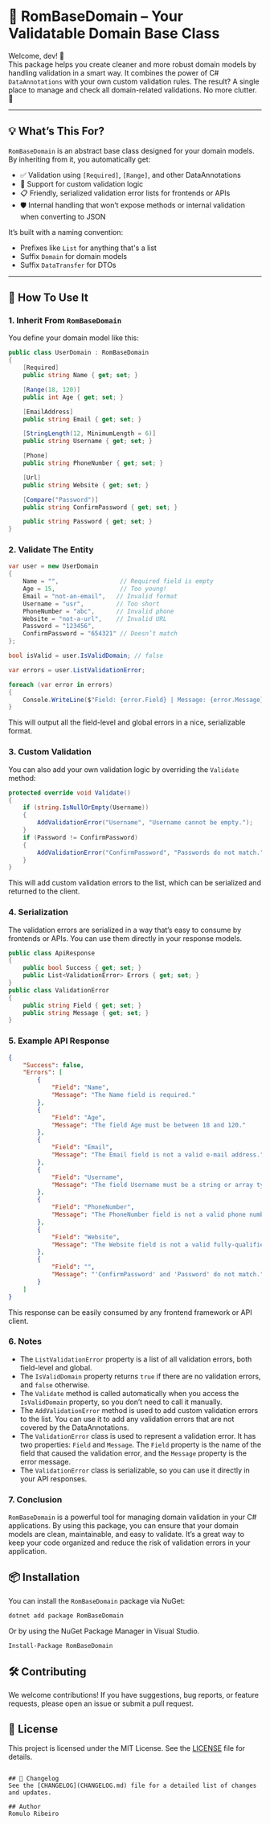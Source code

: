 ﻿# 🧠 RomBaseDomain – Your Validatable Domain Base Class

Welcome, dev! 👋  
This package helps you create cleaner and more robust domain models by handling validation in a smart way. It combines the power of C# `DataAnnotations` with your own custom validation rules. The result? A single place to manage and check all domain-related validations. No more clutter. 🚀

---

## 💡 What’s This For?

`RomBaseDomain` is an abstract base class designed for your domain models. By inheriting from it, you automatically get:

- ✅ Validation using `[Required]`, `[Range]`, and other DataAnnotations
- 🧠 Support for custom validation logic
- 📋 Friendly, serialized validation error lists for frontends or APIs
- 🛡️ Internal handling that won’t expose methods or internal validation when converting to JSON

It’s built with a naming convention:  
- Prefixes like `List` for anything that's a list  
- Suffix `Domain` for domain models  
- Suffix `DataTransfer` for DTOs  

---

## 🚀 How To Use It

### 1. Inherit From `RomBaseDomain`

You define your domain model like this:

```csharp
public class UserDomain : RomBaseDomain
{
    [Required]
    public string Name { get; set; }

    [Range(18, 120)]
    public int Age { get; set; }

    [EmailAddress]
    public string Email { get; set; }

    [StringLength(12, MinimumLength = 6)]
    public string Username { get; set; }

    [Phone]
    public string PhoneNumber { get; set; }

    [Url]
    public string Website { get; set; }

    [Compare("Password")]
    public string ConfirmPassword { get; set; }

    public string Password { get; set; }
}
```

### 2. Validate The Entity

```csharp
var user = new UserDomain
{
    Name = "",                 // Required field is empty
    Age = 15,                  // Too young!
    Email = "not-an-email",   // Invalid format
    Username = "usr",         // Too short
    PhoneNumber = "abc",      // Invalid phone
    Website = "not-a-url",    // Invalid URL
    Password = "123456",
    ConfirmPassword = "654321" // Doesn’t match
};

bool isValid = user.IsValidDomain; // false

var errors = user.ListValidationError;

foreach (var error in errors)
{
    Console.WriteLine($"Field: {error.Field} | Message: {error.Message}");
}
```

This will output all the field-level and global errors in a nice, serializable format.

### 3. Custom Validation
You can also add your own validation logic by overriding the `Validate` method:
```csharp
protected override void Validate()
{
    if (string.IsNullOrEmpty(Username))
    {
        AddValidationError("Username", "Username cannot be empty.");
    }
    if (Password != ConfirmPassword)
    {
        AddValidationError("ConfirmPassword", "Passwords do not match.");
    }
}
```
This will add custom validation errors to the list, which can be serialized and returned to the client.
### 4. Serialization
The validation errors are serialized in a way that’s easy to consume by frontends or APIs. You can use them directly in your response models.
```csharp
public class ApiResponse
{
    public bool Success { get; set; }
    public List<ValidationError> Errors { get; set; }
}
public class ValidationError
{
    public string Field { get; set; }
    public string Message { get; set; }
}
```
### 5. Example API Response
```json
{
    "Success": false,
    "Errors": [
        {
            "Field": "Name",
            "Message": "The Name field is required."
        },
        {
            "Field": "Age",
            "Message": "The field Age must be between 18 and 120."
        },
        {
            "Field": "Email",
            "Message": "The Email field is not a valid e-mail address."
        },
        {
            "Field": "Username",
            "Message": "The field Username must be a string or array type with a minimum length of '6'."
        },
        {
            "Field": "PhoneNumber",
            "Message": "The PhoneNumber field is not a valid phone number."
        },
        {
            "Field": "Website",
            "Message": "The Website field is not a valid fully-qualified http, https, or ftp URL."
        },
        {
            "Field": "",
            "Message": "'ConfirmPassword' and 'Password' do not match."
        }
    ]
}
```

This response can be easily consumed by any frontend framework or API client.
### 6. Notes
- The `ListValidationError` property is a list of all validation errors, both field-level and global.
- The `IsValidDomain` property returns `true` if there are no validation errors, and `false` otherwise.
- The `Validate` method is called automatically when you access the `IsValidDomain` property, so you don’t need to call it manually.
- The `AddValidationError` method is used to add custom validation errors to the list. You can use it to add any validation errors that are not covered by the DataAnnotations.
- The `ValidationError` class is used to represent a validation error. It has two properties: `Field` and `Message`. The `Field` property is the name of the field that caused the validation error, and the `Message` property is the error message.
- The `ValidationError` class is serializable, so you can use it directly in your API responses.

### 7. Conclusion
`RomBaseDomain` is a powerful tool for managing domain validation in your C# applications. By using this package, you can ensure that your domain models are clean, maintainable, and easy to validate. It’s a great way to keep your code organized and reduce the risk of validation errors in your application.

## 📦 Installation
You can install the `RomBaseDomain` package via NuGet:
```bash
dotnet add package RomBaseDomain
```
Or by using the NuGet Package Manager in Visual Studio.
```bash
Install-Package RomBaseDomain
```

## 🛠️ Contributing
We welcome contributions! If you have suggestions, bug reports, or feature requests, please open an issue or submit a pull request.

## 📄 License
This project is licensed under the MIT License. See the [LICENSE](LICENSE) file for details.
```

## 📝 Changelog
See the [CHANGELOG](CHANGELOG.md) file for a detailed list of changes and updates.

## Author
Romulo Ribeiro
    

